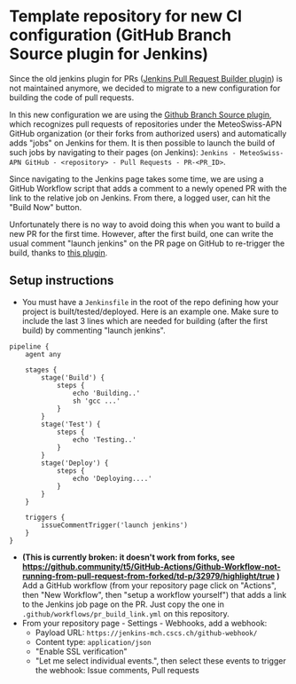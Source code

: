 # Template repository for new CI configuration (GitHub Branch Source plugin for Jenkins)

Since the old jenkins plugin for PRs ([Jenkins Pull Request Builder plugin](https://plugins.jenkins.io/ghprb/)) is not maintained anymore, we decided to migrate to a new configuration for building the code of pull requests.

In this new configuration we are using the [Github Branch Source plugin](https://plugins.jenkins.io/github-branch-source/), which recognizes pull requests of repositories under the MeteoSwiss-APN GitHub organization (or their forks from authorized users) and automatically adds "jobs" on Jenkins for them. It is then possible to launch the build of such jobs by navigating to their pages (on Jenkins): `Jenkins - MeteoSwiss-APN GitHub - <repository> - Pull Requests - PR-<PR_ID>`.

Since navigating to the Jenkins page takes some time, we are using a GitHub Workflow script that adds a comment to a newly opened PR with the link to the relative job on Jenkins. From there, a logged user, can hit the "Build Now" button.

Unfortunately there is no way to avoid doing this when you want to build a new PR for the first time. However, after the first build, one can write the usual comment "launch jenkins" on the PR page on GitHub to re-trigger the build, thanks to [this plugin](https://github.com/jenkinsci/pipeline-github-plugin).

## Setup instructions

- You must have a `Jenkinsfile` in the root of the repo defining how your project is built/tested/deployed. Here is an example one. Make sure to include the last 3 lines which are needed for building (after the first build) by commenting "launch jenkins".
```
pipeline {
    agent any

    stages {
        stage('Build') {
            steps {
                echo 'Building..'
                sh 'gcc ...'
            }
        }
        stage('Test') {
            steps {
                echo 'Testing..'
            }
        }
        stage('Deploy') {
            steps {
                echo 'Deploying....'
            }
        }
    }
    
    triggers {
        issueCommentTrigger('launch jenkins')
    }
}
```
- **(This is currently broken: it doesn't work from forks, see https://github.community/t5/GitHub-Actions/Github-Workflow-not-running-from-pull-request-from-forked/td-p/32979/highlight/true )** Add a GitHub workflow (from your repository page click on "Actions", then "New Workflow", then "setup a workflow yourself") that adds a link to the Jenkins job page on the PR. Just copy the one in `.github/workflows/pr_build_link.yml` on this repository.
- From your repository page - Settings - Webhooks, add a webhook:
  - Payload URL: `https://jenkins-mch.cscs.ch/github-webhook/`
  - Content type: `application/json`
  - "Enable SSL verification"
  - "Let me select individual events.", then select these events to trigger the webhook: Issue comments, Pull requests
